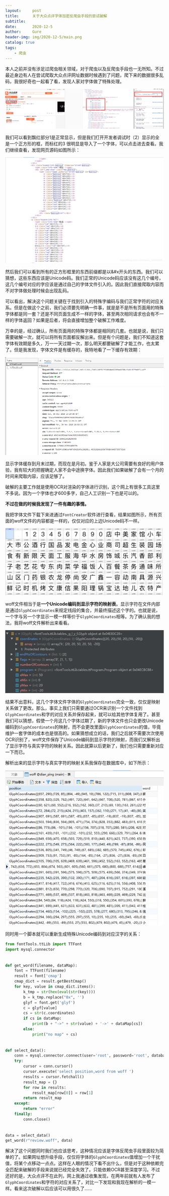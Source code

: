 ```yaml
---
layout:     post
title:      关于大众点评字体加密反爬虫手段的尝试破解
subtitle:   
date:       2020-12-5
author:     Gure
header-img: img/2020-12-5/main.png
catalog: true
tags:
    - 爬虫
---
```


 本人之前并没有涉足过爬虫相关领域，对于爬虫以及反爬虫手段也一无所知。不过最近身边有人在尝试爬取大众点评网址数据时候遇到了问题，爬下来的数据很多乱码，我很好奇也一起看了看，发现人家对字体做了特殊处理。

![1](https://github.com/Gurepan/Gurepan.github.io/blob/master/img/2020-12-5/1.png?raw=true)



我们可以看到飘红部分1是正常显示，但是我们打开开发者调试时（2）显示的全是一个正方形的框，而标红的3 很明显是导入了一个字体，可以点击进去查看。我们继续查看，发现网页源码如图所示：

![2](https://github.com/Gurepan/Gurepan.github.io/blob/master/img/2020-12-5/2.png?raw=true)

然后我们可以看到所有的正方形框里的东西前缀都是以&#x开头的东西。我们可以猜想，这些东西应该是Unicode码。我们正常的Unicode码应该没有这几个编号，这几个编号对应的字应该是通过自己的字体文件引入的。因此我们直接爬取内容而不对字体做处理时候会出现乱码。

可以看出，解决这个问题关键在于找到引入的特殊字编码与我们正常字符的对应关系。但是在做这个之前，我们必须要先明确一件事，就是是不是所有页面用的特殊字体都是同一套？还是不同页面生成不一样的字体，甚至两次相同请求也会有不一样的字体返回？如果是后者，将会直接增加整个破解工作难度。

万幸的是，经过确认，所有页面用的特殊字体都是相同的几套。也就是说，我们只需要破解一次，就可以将所有页面都反解出来。但是有个问题是，我们不知道这套字体有效期是多久，万一一天过期一次，那么明天都要破解了才能工作，也太累了。但是我发现，字体文件是有缓存的，我特地看了一下缓存有效期：

![3](https://github.com/Gurepan/Gurepan.github.io/blob/master/img/2020-12-5/3.png?raw=true)

显示字体缓存到月末过期，而现在是月初。鉴于人家是大公司需要有良好的用户体验，我有较大的把握确定人家不会中途换字体。因此我们如果破解了会有一个月的时间来爬取内容，应该足够了。

破解的主要工作就是使用OCR对渲染的字体进行识别，这个网上有很多工具这里不多说。因为一个字体也才600多字，自己人工识别一下也是可以的。

**不过在做的时候我发现了一件有趣的事情。**

我把字体文件下载下来进通过`FontCreator`软件进行查看，结果如图所示，所有页面的woff文件的内容都是一样的，仅仅对应的上边Unicode码不一样。

![4](https://github.com/Gurepan/Gurepan.github.io/blob/master/img/2020-12-5/4.png?raw=true)

woff文件相当于是**一个Unicode编码到显示字符的映射表**。显示字符在文件内部是通过`GlyphCoordinates`来规定线段的集合，并最终描述这个字的。也就是说，一个字与另一个字显示一模一样等价于`GlyphCoordinates`相等。为了确认我的想法，我将woff文件解析出来看看。

![5](https://github.com/Gurepan/Gurepan.github.io/blob/master/img/2020-12-5/5.png?raw=true)

结果不出意料，这几个字体文件字体的`GlyphCoordinates`完全一致，仅仅是映射关系做了更改。那么，事实上我们只需要通过OCR来识别一个文件找到`GlyphCoordinates`和字的对应关系并保存起来，就可以给其他字体复用了。甚至我们可以猜想，假使一个月这几个字体过期了，新的字体文件也只会更改Unicode编码到`GlyphCoordinates`的映射，而不会更改里面`GlyphCoordinates`的值，毕竟维护一套字体的成本也是很高的。如果猜想成立的话，我们之后就不需要次次使用OCR识别了，woff文件保存了Unicode编码到显示字符的映射，而我们又解析出了显示字符与真实字符的映射关系。因此就算以后更新了，我们也只需要重新对应一下而已。

解析出来的显示字符与真实字符的映射关系我保存在数据库中，如下所示：

![6](https://github.com/Gurepan/Gurepan.github.io/blob/master/img/2020-12-5/6.png?raw=true)

同时用一个脚本就可以重新生成特殊Unicode编码到对应汉字的关系：

```python
from fontTools.ttLib import TTFont
import mysql.connector


def get_word(filename, dataMap):
    font = TTFont(filename)
    result = font['cmap']
    cmap_dict = result.getBestCmap()
    for key, value in cmap_dict.items():
        k_tmp = str(hex(eval(str(key))))
        b = k_tmp.replace("0x", '')
        glyf = font.get('glyf')
        c = glyf[value]
        cs = str(c.coordinates)
        if cs in dataMap:
            print(b + "->" + str(value) + '->' + dataMap[cs])
        else:
            print("no map" + cs)


def select_data():
    conn = mysql.connector.connect(user='root', password='root', database='dian_ping')
    try:
        cursor = conn.cursor()
        cursor.execute('select position,word from woff ')
        results = cursor.fetchall()
        result_map = {}
        for row in results:
            result_map[row[0]] = row[1]
        return result_map
    except:
        return "error"
    finally:
        conn.close()


data = select_data()
get_word(r"review.woff", data)
```

解决了这个问题同时我们也应该思考，这种情况应该是字体反爬虫手段里面较为简单的了。如果网址想升级手段，仅仅将字体的`GlyphCoordinates`值增加一个干扰值，将某个点移动一点点。这样在人眼的情况下看不出什么，但是对于这种依赖完全匹配来破解的手段来说就已经完全失效了。只能依赖OCR甚至深度学习。不过还好的是，大众点评不在此列，网上我通过收集发现，在两年前就有人发布了`GlyphCoordinates`和字符的对应关系了，对比一下发现和我现在解析的一模一样。看来这次破解以后应该可以用很久了……